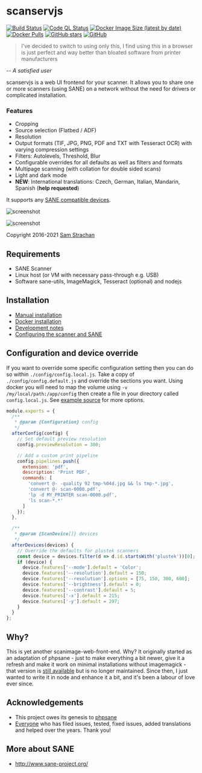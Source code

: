 # scanservjs

[![Build Status](https://img.shields.io/github/workflow/status/sbs20/scanservjs/NodeCI?style=for-the-badge)](https://github.com/sbs20/scanservjs/actions)
[![Code QL Status](https://img.shields.io/github/workflow/status/sbs20/scanservjs/CodeQL?label=CodeQL&style=for-the-badge)](https://github.com/sbs20/scanservjs/actions)
[![Docker Image Size (latest by date)](https://img.shields.io/docker/image-size/sbs20/scanservjs?style=for-the-badge)](https://hub.docker.com/r/sbs20/scanservjs)
[![Docker Pulls](https://img.shields.io/docker/pulls/sbs20/scanservjs?style=for-the-badge)](https://hub.docker.com/r/sbs20/scanservjs)
[![GitHub stars](https://img.shields.io/github/stars/sbs20/scanservjs?label=Github%20stars&style=for-the-badge)](https://github.com/sbs20/scanservjs)
[![GitHub](https://img.shields.io/github/license/sbs20/scanservjs?style=for-the-badge)](https://github.com/sbs20/scanservjs/blob/master/LICENSE.md)

> I've decided to switch to using only this, I find using this in a browser is
> just perfect and way better than bloated software from printer manufacturers

-- *A satisfied user*

scanservjs is a web UI frontend for your scanner. It allows you to share one or
more scanners (using SANE) on a network without the need for drivers or
complicated installation.

### Features
* Cropping
* Source selection (Flatbed / ADF)
* Resolution
* Output formats (TIF, JPG, PNG, PDF and TXT with Tesseract OCR) with varying
  compression settings
* Filters: Autolevels, Threshold, Blur
* Configurable overrides for all defaults as well as filters and formats
* Multipage scanning (with collation for double sided scans)
* Light and dark mode
* **NEW**: International translations: Czech, German, Italian, Mandarin, Spanish
  (**help requested**)

It supports any
[SANE compatible devices](http://www.sane-project.org/sane-supported-devices.html).

![screenshot](https://github.com/sbs20/scanservjs/raw/master/docs/screen0.png)

![screenshot](https://github.com/sbs20/scanservjs/raw/master/docs/screen1.png)

Copyright 2016-2021 [Sam Strachan](https://github.com/sbs20)

## Requirements
* SANE Scanner
* Linux host (or VM with necessary pass-through e.g. USB)
* Software sane-utils, ImageMagick, Tesseract (optional) and nodejs

## Installation

* [Manual installation](docs/install.md)
* [Docker installation](docs/docker.md)
* [Development notes](docs/development.md)
* [Configuring the scanner and SANE](docs/sane.md)

## Configuration and device override
If you want to override some specific configuration setting then you can do so
within `./config/config.local.js`. Take a copy of `./config/config.default.js`
and override the sections you want. Using docker you will need to map the volume
using `-v /my/local/path:/app/config` then create a file in your directory
called `config.local.js`. See [example source](./server/config/config.local.js)
for more options.

```javascript
module.exports = {
  /**
   * @param {Configuration} config 
   */
  afterConfig(config) {
    // Set default preview resolution
    config.previewResolution = 300;

    // Add a custom print pipeline
    config.pipelines.push({
      extension: 'pdf',
      description: 'Print PDF',
      commands: [
        'convert @- -quality 92 tmp-%04d.jpg && ls tmp-*.jpg',
        'convert @- scan-0000.pdf',
        'lp -d MY_PRINTER scan-0000.pdf',
        'ls scan-*.*'
      ]
    });
  },

  /**
   * @param {ScanDevice[]} devices 
   */
  afterDevices(devices) {
    // Override the defaults for plustek scanners
    const device = devices.filter(d => d.id.startsWith('plustek'))[0];
    if (device) {
      device.features['--mode'].default = 'Color';
      device.features['--resolution'].default = 150;
      device.features['--resolution'].options = [75, 150, 300, 600];
      device.features['--brightness'].default = 0;
      device.features['--contrast'].default = 5;
      device.features['-x'].default = 215;
      device.features['-y'].default = 297;
    }
  }
};
```

## Why?
This is yet another scanimage-web-front-end. Why? It originally started as an
adaptation of phpsane - just to make everything a bit newer, give it a refresh
and make it work on minimal installations without imagemagick - that version is
[still available](https://github.com/sbs20/scanserv) but is no longer
maintained. Since then, I just wanted to write it in node and enhance it a bit,
and it's been a labour of love ever since.

## Acknowledgements
 * This project owes its genesis to
   [phpsane](http://sourceforge.net/projects/phpsane/)
 * [Everyone](https://github.com/sbs20/scanservjs/graphs/contributors) who has
   filed issues, tested, fixed issues, added translations and helped over the
   years. Thank you!

## More about SANE
 * http://www.sane-project.org/
